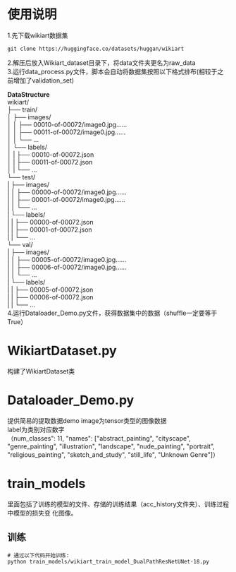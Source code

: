 # 使用说明
1.先下载wikiart数据集
```
git clone https://huggingface.co/datasets/huggan/wikiart
```
2.解压后放入Wikiart_dataset目录下，将data文件夹更名为raw_data  
3.运行data_process.py文件，脚本会自动将数据集按照以下格式排布(相较于之前增加了validation_set)

**DataStructure**  
wikiart/  
├── train/  
│    ├── images/  
│    │   ├── 00010-of-00072/image0.jpg......  
│    │   ├── 00011-of-00072/image0.jpg......    
│    │   └── ...  
│    └── labels/  
│    |    ├── 00010-of-00072.json  
│    |    ├── 00011-of-00072.json  
│    |    └── ...  
└── test/  
|    ├── images/  
|    │   ├── 00000-of-00072/image0.jpg......    
|    │   ├── 00001-of-00072/image0.jpg......    
|    │   └── ...  
|    └── labels/  
|    |   ├── 00000-of-00072.json  
|    |   ├── 00001-of-00072.json  
|    |   └── ...  
└── val/  
|    ├── images/  
|    │   ├── 00005-of-00072/image0.jpg......    
|    │   ├── 00006-of-00072/image0.jpg......    
|    │   └── ...  
|    └── labels/  
|    |   ├── 00005-of-00072.json  
|    |   ├── 00006-of-00072.json  
|    |   └── ...  
4.运行Dataloader_Demo.py文件，获得数据集中的数据（shuffle一定要等于True）  

# WikiartDataset.py
构建了WikiartDataset类

# Dataloader_Demo.py
提供简易的提取数据demo
image为tensor类型的图像数据  
label为类别对应数字  
（num_classes": 11, "names": ["abstract_painting", "cityscape", "genre_painting", "illustration", "landscape", "nude_painting", "portrait", "religious_painting", "sketch_and_study", "still_life", "Unknown Genre"]）

# train_models
里面包括了训练的模型的文件、存储的训练结果（acc_history文件夹）、训练过程中模型的损失变
化图像。

## 训练
```
# 通过以下代码开始训练: 
python train_models/wikiart_train_model_DualPathResNetUNet-18.py

